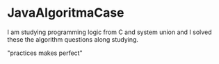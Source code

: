# JavaAlgoritmaCase
 
 I am studying programming logic from C and system union and 
 I solved these the algorithm questions along studying. 
 
 "practices makes perfect"
